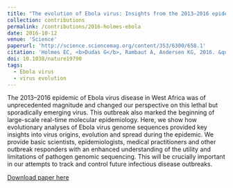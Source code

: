 ```yaml
---
title: "The evolution of Ebola virus: Insights from the 2013–2016 epidemic"
collection: contributions
permalink: /contributions/2016-holmes-ebola
date: 2016-10-12
venue: 'Science'
paperurl: 'http://science.sciencemag.org/content/353/6300/658.1'
citation: 'Holmes EC, <b>Dudas G</b>, Rambaut A, Andersen KG, 2016. &quot;Comment on “The evolution of Ebola virus: Insights from the 2013–2016 epidemic&quot;. <i>Nature</i> 538(7624): 193:200.'
doi: 10.1038/nature19790
tags:
  - Ebola virus
  - virus evolution
---
```



The 2013–2016 epidemic of Ebola virus disease in West Africa was of unprecedented magnitude and changed our perspective on this lethal but sporadically emerging virus.
This outbreak also marked the beginning of large-scale real-time molecular epidemiology.
Here, we show how evolutionary analyses of Ebola virus genome sequences provided key insights into virus origins, evolution and spread during the epidemic.
We provide basic scientists, epidemiologists, medical practitioners and other outbreak responders with an enhanced understanding of the utility and limitations of pathogen genomic sequencing.
This will be crucially important in our attempts to track and control future infectious disease outbreaks.


[Download paper here](http://evogytis.github.io/files/2016-ebola-review.pdf)

